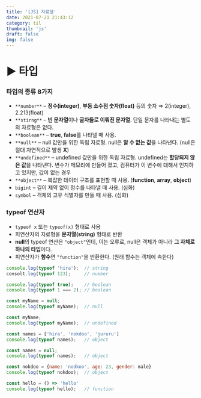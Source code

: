 ```yaml
---
title: '[JS] 자료형'
date: 2021-07-21 21:43:12
category: til
thumbnail: 'js'
draft: false
img: false
---
```


# ▶️ 타입

### 타입의 종류 8가지

- `**number**` – **정수(integer)**, **부동 소수점 숫자(float)** 등의 숫자 ⇒ 2(integer), 2.213(float)
- `**stirng**` – **빈 문자열**이나 **글자들로 이뤄진 문자열**. 단일 문자를 나타내는 별도의 자료형은 없다.
- `**boolean**` – **true**, **false**를 나타낼 때 사용.
- `**null**` – null 값만을 위한 독립 자료형. null은 **알 수 없는 값**을 나타낸다. (null은 절대 자연적으로 발생 **X**)
- `**undefined**` – undefined 값만을 위한 독립 자료형. undefined는 **할당되지 않은 값**을 나타낸다.
  변수가 메모리에 만들어 졌고, 컴퓨터가 이 변수에 대해서 인지하고 있지만, 값이 없는 경우
- `**object**` – 복잡한 데이터 구조를 표현할 때 사용. (**function**, **array**, **object**)
- `bigint` – 길이 제약 없이 정수를 나타낼 때 사용. (심화)
- `symbol` – 객체의 고유 식별자를 만들 때 사용. (심화)

### typeof 연산자

- `typeof x` 또는 `typeof(x)` 형태로 사용
- 피연산자의 자료형을 **문자열(string)** 형태로 반환
- **null**의 typeof 연산은 `"object"`인데, 이는 오류로, null은 객체가 아니라 **그 자체로 하나의 타입**이다.
- 피연산자가 **함수**면 `"function"`을 반환한다. (원래 함수는 객체에 속한다)

```jsx
console.log(typeof 'hira');  // string
consolt.log(typeof 123);     // number

console.log(typeof true);    // boolean
console.log(typeof 1 === 2); // boolean

const myName = null;
console.log(typeof myName);  // null

const myName;
console.log(typeof myName);  // undefined

const names = ['hira', 'nokdoo', 'jururu']
console.log(typeof names);   // object

const names = null;
console.log(typeof names);   // object

const nokdoo = {name: 'nodkoo', age: 23, gender: male}
console.log(typeof nokdoo);  // object

const hello = () => 'hello'
console.log(typeof hello);   // function
```
